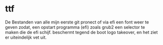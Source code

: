 # ttf

De Bestanden van alle mijn eerste git pronect of via efi een font weer te geven zodat,
        een opstart programma (efi) zoals grub2 een selector te maken die de efi schijf.
        beschermt tegend de boot logo takeover, en het ziet er uiteindelijk vet uit.
